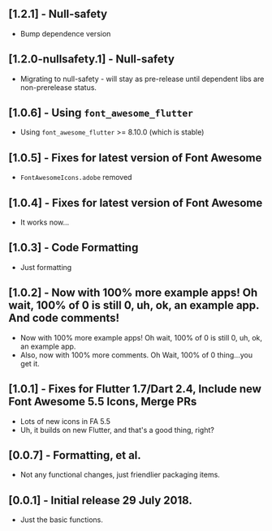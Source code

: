 ## [1.2.1] - Null-safety

* Bump dependence version

## [1.2.0-nullsafety.1] - Null-safety

* Migrating to null-safety - will stay as pre-release until dependent libs are non-prerelease status.

## [1.0.6] - Using `font_awesome_flutter`

* Using `font_awesome_flutter` >= 8.10.0 (which is stable)

## [1.0.5] - Fixes for latest version of Font Awesome

* `FontAwesomeIcons.adobe` removed

## [1.0.4] - Fixes for latest version of Font Awesome

* It works now...

## [1.0.3] -  Code Formatting

* Just formatting

## [1.0.2] -  Now with 100% more example apps! Oh wait, 100% of 0 is still 0, uh, ok, an example app. And code comments!

*  Now with 100% more example apps! Oh wait, 100% of 0 is still 0, uh, ok, an example app.
*  Also, now with 100% more comments. Oh Wait, 100% of 0 thing...you get it.

## [1.0.1] - Fixes for Flutter 1.7/Dart 2.4, Include new Font Awesome 5.5 Icons, Merge PRs

*  Lots of new icons in FA 5.5
*  Uh, it builds on new Flutter, and that's a good thing, right?

## [0.0.7] - Formatting, et al.

*  Not any functional changes, just friendlier packaging items.


## [0.0.1] - Initial release 29 July 2018.

*  Just the basic functions.
